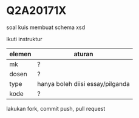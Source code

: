 # Q2A20171X
soal kuis membuat schema xsd

Ikuti instruktur


| elemen  | aturan |
| ------------- | ------------- |
| mk  | ?  |
| dosen  | ?  |
| type  | hanya boleh diisi essay/pilganda  |
| kode | ?  |



lakukan fork, commit push, pull request


